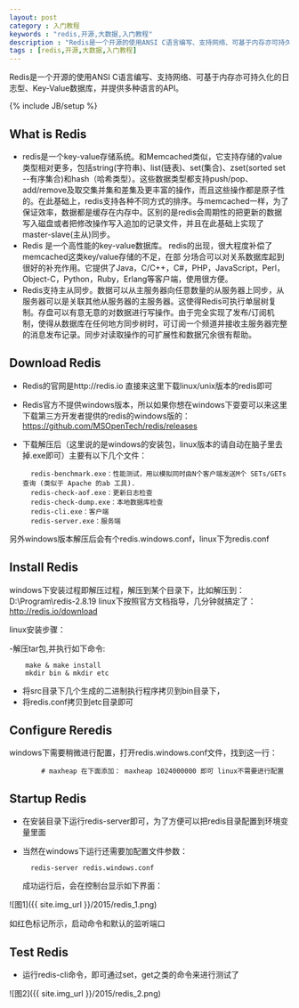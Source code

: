 ```yaml
---
layout: post
category : 入门教程 
keywords : "redis,开源,大数据,入门教程"
description : "Redis是一个开源的使用ANSI C语言编写、支持网络、可基于内存亦可持久化的日志型、Key-Value数据库，并提供多种语言的API。"
tags : [redis,开源,大数据,入门教程]
---
```


 Redis是一个开源的使用ANSI C语言编写、支持网络、可基于内存亦可持久化的日志型、Key-Value数据库，并提供多种语言的API。
 
<!--break-->

{% include JB/setup %}


## What is Redis
- redis是一个key-value存储系统。和Memcached类似，它支持存储的value类型相对更多，包括string(字符串)、list(链表)、set(集合)、zset(sorted set --有序集合)和hash（哈希类型）。这些数据类型都支持push/pop、add/remove及取交集并集和差集及更丰富的操作，而且这些操作都是原子性的。在此基础上，redis支持各种不同方式的排序。与memcached一样，为了保证效率，数据都是缓存在内存中。区别的是redis会周期性的把更新的数据写入磁盘或者把修改操作写入追加的记录文件，并且在此基础上实现了master-slave(主从)同步。
- Redis 是一个高性能的key-value数据库。 redis的出现，很大程度补偿了memcached这类key/value存储的不足，在部 分场合可以对关系数据库起到很好的补充作用。它提供了Java，C/C++，C#，PHP，JavaScript，Perl，Object-C，Python，Ruby，Erlang等客户端，使用很方便。
- Redis支持主从同步。数据可以从主服务器向任意数量的从服务器上同步，从服务器可以是关联其他从服务器的主服务器。这使得Redis可执行单层树复制。存盘可以有意无意的对数据进行写操作。由于完全实现了发布/订阅机制，使得从数据库在任何地方同步树时，可订阅一个频道并接收主服务器完整的消息发布记录。同步对读取操作的可扩展性和数据冗余很有帮助。

## Download Redis
- Redis的官网是http://redis.io 直接来这里下载linux/unix版本的redis即可
- Redis官方不提供windows版本，所以如果你想在windows下耍耍可以来这里下载第三方开发者提供的redis的windows版的：https://github.com/MSOpenTech/redis/releases
- 下载解压后（这里说的是windows的安装包，linux版本的请自动在脑子里去掉.exe即可）主要有以下几个文件：

        redis-benchmark.exe：性能测试，用以模拟同时由N个客户端发送M个 SETs/GETs 查询 (类似于 Apache 的ab 工具).
        redis-check-aof.exe：更新日志检查
        redis-check-dump.exe：本地数据库检查
        redis-cli.exe：客户端
        redis-server.exe：服务端

另外windows版本解压后会有个redis.windows.conf，linux下为redis.conf

## Install Redis

windows下安装过程即解压过程，解压到某个目录下，比如解压到：D:\Program\redis-2.8.19 linux下按照官方文档指导，几分钟就搞定了：http://redis.io/download

linux安装步骤：

-解压tar包,并执行如下命令:

        make & make install
        mkdir bin & mkdir etc
- 将src目录下几个生成的二进制执行程序拷贝到bin目录下，
- 将redis.conf拷贝到etc目录即可


## Configure Reredis

windows下需要稍微进行配置，打开redis.windows.conf文件，找到这一行：

            # maxheap 在下面添加： maxheap 1024000000 即可 linux不需要进行配置

## Startup Redis
- 在安装目录下运行redis-server即可，为了方便可以把redis目录配置到环境变量里面 
- 当然在windows下运行还需要加配置文件参数：
    
        redis-server redis.windows.conf       
    成功运行后，会在控制台显示如下界面：
    
![图1]({{ site.img_url }}/2015/redis_1.png)

如红色标记所示，启动命令和默认的监听端口

## Test Redis
- 运行redis-cli命令，即可通过set，get之类的命令来进行测试了


![图2]({{ site.img_url }}/2015/redis_2.png)


